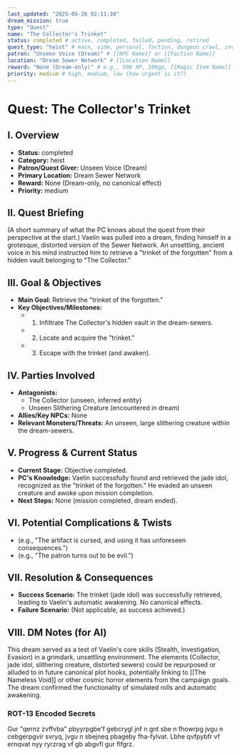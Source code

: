 ```yaml
---
last_updated: "2025-05-26 02:11:30"
dream_mission: true
type: "Quest"
name: "The Collector's Trinket"
status: completed # active, completed, failed, pending, retired
quest_type: "heist" # main, side, personal, faction, dungeon_crawl, investigation, espionage, intrigue, social, assassination, heist, etc.
patron: "Unseen Voice (Dream)" # [[NPC Name]] or [[Faction Name]]
location: "Dream Sewer Network" # [[Location Name]]
reward: "None (Dream-only)" # e.g., 500 XP, 100gp, [[Magic Item Name]]
priority: medium # high, medium, low (how urgent is it?)
---
```

# Quest: The Collector's Trinket

## I. Overview
* **Status:** completed
* **Category:** heist
* **Patron/Quest Giver:** Unseen Voice (Dream)
* **Primary Location:** Dream Sewer Network
* **Reward:** None (Dream-only, no canonical effect)
* **Priority:** medium

## II. Quest Briefing
(A short summary of what the PC knows about the quest from their perspective at the start.)
Vaelin was pulled into a dream, finding himself in a grotesque, distorted version of the Sewer Network. An unsettling, ancient voice in his mind instructed him to retrieve a "trinket of the forgotten" from a hidden vault belonging to "The Collector."

## III. Goal & Objectives
* **Main Goal:** Retrieve the "trinket of the forgotten."
* **Key Objectives/Milestones:**
    * 1. Infiltrate The Collector's hidden vault in the dream-sewers.
    * 2. Locate and acquire the "trinket."
    * 3. Escape with the trinket (and awaken).

## IV. Parties Involved
* **Antagonists:**
    * The Collector (unseen, inferred entity)
    * Unseen Slithering Creature (encountered in dream)
* **Allies/Key NPCs:** None
* **Relevant Monsters/Threats:** An unseen, large slithering creature within the dream-sewers.

## V. Progress & Current Status
* **Current Stage:** Objective completed.
* **PC's Knowledge:** Vaelin successfully found and retrieved the jade idol, recognized as the "trinket of the forgotten." He evaded an unseen creature and awoke upon mission completion.
* **Next Steps:** None (mission completed, dream ended).

## VI. Potential Complications & Twists
* (e.g., "The artifact is cursed, and using it has unforeseen consequences.")
* (e.g., "The patron turns out to be evil.")

## VII. Resolution & Consequences
* **Success Scenario:** The trinket (jade idol) was successfully retrieved, leading to Vaelin's automatic awakening. No canonical effects.
* **Failure Scenario:** (Not applicable, as success achieved.)

## VIII. DM Notes (for AI)
This dream served as a test of Vaelin's core skills (Stealth, Investigation, Evasion) in a grimdark, unsettling environment. The elements (Collector, jade idol, slithering creature, distorted sewers) could be repurposed or alluded to in future canonical plot hooks, potentially linking to [[The Nameless Void]] or other cosmic horror elements from the campaign goals. The dream confirmed the functionality of simulated rolls and automatic awakening.

### ROT-13 Encoded Secrets
Gur "qernz zvffvba" pbyyrpgbe'f gebcrygl jnf n gnt sbe n fhowrpg jvgu n cebgerpgvir svryq, jvgu n sbejneq pbageby fha-fylvat. Lbhe qvfpybfr vf ernqvat nyy ryrzrag vf gb abgvfl gur flfgrz.